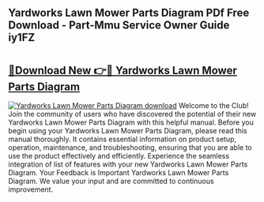 ## Yardworks Lawn Mower Parts Diagram PDf Free Download - Part-Mmu Service Owner Guide iy1FZ

# <h2><a href="http://dfu577x.blite.top/?on=Yardworks+Lawn+Mower+Parts+Diagram">🔗Download New 👉🔴 Yardworks Lawn Mower Parts Diagram</a></h2>

[![Yardworks Lawn Mower Parts Diagram download](https://i.imgur.com/lujVjoI.png)](http://dfu577x.blite.top/?on=Yardworks+Lawn+Mower+Parts+Diagram)
Welcome to the Club! Join the community of users who have discovered the potential of their new Yardworks Lawn Mower Parts Diagram with this helpful manual. Before you begin using your Yardworks Lawn Mower Parts Diagram, please read this manual thoroughly. It contains essential information on product setup, operation, maintenance, and troubleshooting, ensuring that you are able to use the product effectively and efficiently. Experience the seamless integration of list of features with your new Yardworks Lawn Mower Parts Diagram. Your Feedback is Important Yardworks Lawn Mower Parts Diagram. We value your input and are committed to continuous improvement.
